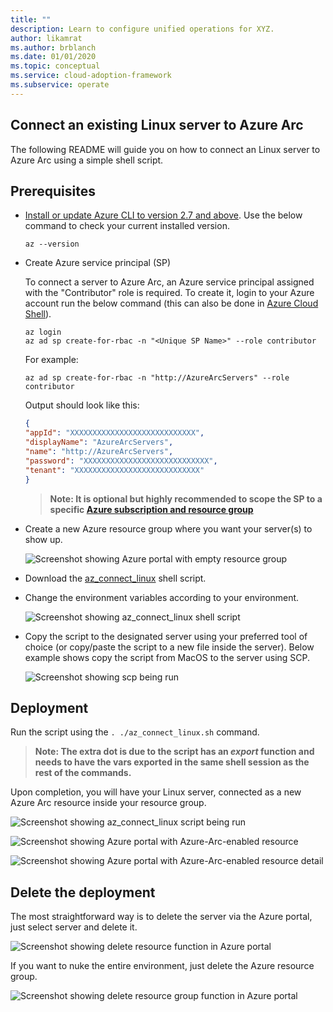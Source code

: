 ```yaml
---
title: ""
description: Learn to configure unified operations for XYZ.
author: likamrat
ms.author: brblanch
ms.date: 01/01/2020
ms.topic: conceptual
ms.service: cloud-adoption-framework
ms.subservice: operate
---
```


## Connect an existing Linux server to Azure Arc

The following README will guide you on how to connect an Linux server to Azure Arc using a simple shell script.

## Prerequisites

* [Install or update Azure CLI to version 2.7 and above](https://docs.microsoft.com/cli/azure/install-azure-cli?view=azure-cli-latest). Use the below command to check your current installed version.

  ```console
  az --version
  ```

* Create Azure service principal (SP)

    To connect a server to Azure Arc, an Azure service principal assigned with the "Contributor" role is required. To create it, login to your Azure account run the below command (this can also be done in [Azure Cloud Shell](https://shell.azure.com/)).

    ```console
    az login
    az ad sp create-for-rbac -n "<Unique SP Name>" --role contributor
    ```

    For example:

    ```console
    az ad sp create-for-rbac -n "http://AzureArcServers" --role contributor
    ```

    Output should look like this:

    ```json
    {
    "appId": "XXXXXXXXXXXXXXXXXXXXXXXXXXXX",
    "displayName": "AzureArcServers",
    "name": "http://AzureArcServers",
    "password": "XXXXXXXXXXXXXXXXXXXXXXXXXXXX",
    "tenant": "XXXXXXXXXXXXXXXXXXXXXXXXXXXX"
    }
    ```

    > **Note: It is optional but highly recommended to scope the SP to a specific [Azure subscription and resource group](https://docs.microsoft.com/cli/azure/ad/sp?view=azure-cli-latest)**

* Create a new Azure resource group where you want your server(s) to show up.

    ![Screenshot showing Azure portal with empty resource group](./01.png)

* Download the [az_connect_linux](https://github.com/microsoft/azure_arc/blob/main/azure_arc_servers_jumpstart/scripts/az_connect_linux.sh) shell script.

* Change the environment variables according to your environment.

    ![Screenshot showing az_connect_linux shell script](./02.png)

* Copy the script to the designated server using your preferred tool of choice (or copy/paste the script to a new file inside the server). Below example shows copy the script from MacOS to the server using SCP.

    ![Screenshot showing scp being run](./03.png)

## Deployment

Run the script using the ```. ./az_connect_linux.sh``` command.

> **Note: The extra dot is due to the script has an *export* function and needs to have the vars exported in the same shell session as the rest of the commands.**

Upon completion, you will have your Linux server, connected as a new Azure Arc resource inside your resource group.

![Screenshot showing az_connect_linux script being run](./04.png)

![Screenshot showing Azure portal with Azure-Arc-enabled resource](./05.png)

![Screenshot showing Azure portal with Azure-Arc-enabled resource detail](./06.png)

## Delete the deployment

The most straightforward way is to delete the server via the Azure portal, just select server and delete it.

![Screenshot showing delete resource function in Azure portal](./07.png)

If you want to nuke the entire environment, just delete the Azure resource group.

![Screenshot showing delete resource group function in Azure portal](./08.png)
